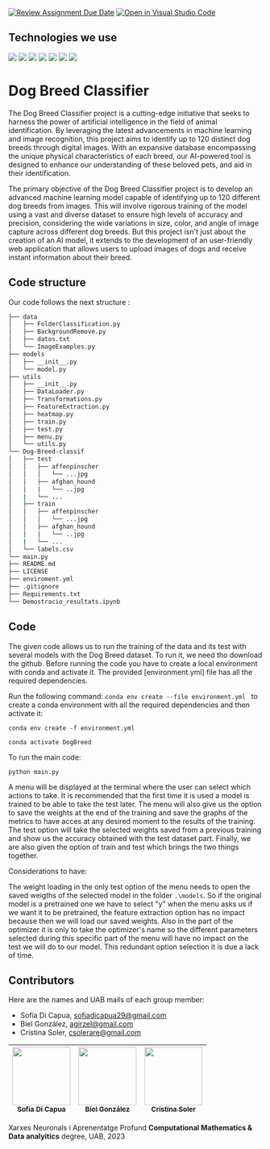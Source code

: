 [![Review Assignment Due Date](https://classroom.github.com/assets/deadline-readme-button-24ddc0f5d75046c5622901739e7c5dd533143b0c8e959d652212380cedb1ea36.svg)](https://classroom.github.com/a/sPgOnVC9)
[![Open in Visual Studio Code](https://classroom.github.com/assets/open-in-vscode-718a45dd9cf7e7f842a935f5ebbe5719a5e09af4491e668f4dbf3b35d5cca122.svg)](https://classroom.github.com/online_ide?assignment_repo_id=11103468&assignment_repo_type=AssignmentRepo)
## Technologies we use

<img src="https://img.shields.io/badge/Kaggle-20BEFF?style=for-the-badge&logo=Kaggle&logoColor=white" /> <img src="https://img.shields.io/badge/PyTorch-EE4C2C?style=for-the-badge&logo=pytorch&logoColor=white" />
<img src="https://img.shields.io/badge/conda-342B029.svg?&style=for-the-badge&logo=anaconda&logoColor=white" />
<img src="https://img.shields.io/badge/Jupyter-F37626.svg?&style=for-the-badge&logo=Jupyter&logoColor=white" />
<img src="https://img.shields.io/badge/Python-FFD43B?style=for-the-badge&logo=python&logoColor=blue" />
<img src="https://img.shields.io/badge/PyCharm-000000.svg?&style=for-the-badge&logo=PyCharm&logoColor=white" /> <img src="https://img.shields.io/badge/Streamlit-FF4B4B?style=for-the-badge&logo=Streamlit&logoColor=white" /> 


# Dog Breed Classifier
The Dog Breed Classifier project is a cutting-edge initiative that seeks to harness the power of artificial intelligence in the field of animal identification. By leveraging the latest advancements in machine learning and image recognition, this project aims to identify up to 120 distinct dog breeds through digital images. With an expansive database encompassing the unique physical characteristics of each breed, our AI-powered tool is designed to enhance our understanding of these beloved pets, and aid in their identification.

The primary objective of the Dog Breed Classifier project is to develop an advanced machine learning model capable of identifying up to 120 different dog breeds from images. This will involve rigorous training of the model using a vast and diverse dataset to ensure high levels of accuracy and precision, considering the wide variations in size, color, and angle of image capture across different dog breeds. But this project isn't just about the creation of an AI model, it extends to the development of an user-friendly web application that allows users to upload images of dogs and receive instant information about their breed.

## Code structure
Our code follows the next structure :
```bash
├── data
│   ├── FolderClassification.py
│   ├── BackgroundRemove.py
│   ├── datos.txt
│   └── ImageExamples.py
├── models
│   ├── __init__.py
│   └── model.py
├── utils
│   ├── __init__.py
│   ├── DataLoader.py
│   ├── Transformations.py
│   ├── FeatureExtraction.py
│   ├── heatmap.py
│   ├── train.py
│   ├── test.py
│   ├── menu.py
│   └── utils.py
└── Dog-Breed-classif
│   ├── test
│   │   ├── affenpinscher
│   │   │   └── ...jpg
│   │   ├── afghan_hound
│   │   |   └── ..jpg
│   |   └── ...
│   ├── train
│   │   ├── affenpinscher
│   │   │   └── ...jpg
│   │   ├── afghan_hound
│   │   |   └── ..jpg
│   |   └── ...
│   └── labels.csv
└── main.py
├── README.md
├── LICENSE
├── enviroment.yml
├── .gitignore
├── Requirements.txt
└── Demostracio_resultats.ipynb
```

## Code
The given code allows us to run the training of the data and its test with several models with the Dog Breed dataset. To run it, we need tho download the github. Before running the code you have to create a local environment with conda and activate it. The provided [environment.yml] file has all the required dependencies. 

Run the following command: ``conda env create --file environment.yml `` to create a conda environment with all the required dependencies and then activate it:


```
conda env create -f environment.yml

```
```
conda activate DogBreed
```

To run the main code:
```
python main.py
```

A menu will be displayed at the terminal where the user can select which actions to take. It is recommended that the first time it is used a model is trained to be able to take the test later. The menu will also give us the option to save the weights at the end of the training and save the graphs of the metrics to have acces at any desired moment to the results of the training. The test option will take the selected weights saved from a previous training and show us the accuracy obtained with the test dataset part. Finally, we are also given the option of train and test which brings the two things together.

Considerations to have:

The weight loading in the only test option of the menu needs to open the saved weigths of the selected model in the folder `.\models`. So if the original model is a pretrained one we have to select "y" when the menu asks us if we want it to be pretrained, the feature extraction option has no impact because then we will load our saved weights. Also in the part of the optimizer it is only to take the optimizer's name so the different parameters selected during this specific part of the menu will have no impact on the test we will do to our model. This redundant option selection it is due a lack of time.


## Contributors
Here are the names and UAB mails of each group member:

- Sofia Di Capua, sofiadicapua29@gmail.com
- Biel González, agirzel@gmail.com
- Cristina Soler, csolerare@gmail.com

| [<img src="https://avatars.githubusercontent.com/u/73697639?v=4" width=115><br><sub>Sofia Di Capua</sub>](https://github.com/SofiaDiCapua) |  [<img src="https://avatars.githubusercontent.com/u/81986384?v=4" width=115><br><sub>Biel González</sub>](https://github.com/Zynokrex) |  [<img src="https://avatars.githubusercontent.com/u/58566857?v=4" width=115><br><sub>Cristina Soler</sub>](https://github.com/kermitsc7) |
| :---: | :---: | :---: |


Xarxes Neuronals i Aprenentatge Profund
__Computational Mathematics & Data analyitics__ degree, UAB, 2023
